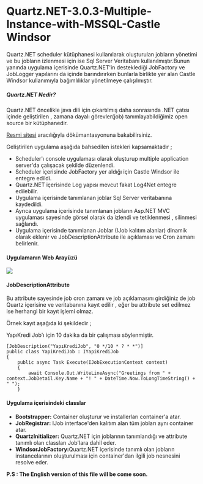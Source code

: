 # Quartz.NET-3.0.3-Multiple-Instance-with-MSSQL-Castle Windsor
<p>Quartz.NET scheduler kütüphanesi kullanılarak oluşturulan jobların yönetimi ve bu jobların izlenmesi için ise 
Sql Server Veritabanı kullanılmıştır.Bunun yanında uygulama içerisinde Quartz.NET'in desteklediği JobFactory ve JobLogger 
yapılarını da içinde barındırırken bunlarla birlikte yer alan Castle Windsor kullanımıyla bağımlılıklar yönetilmeye çalışılmıştır.</p>



<h5>Quartz.NET Nedir?</h5>
<p>Quartz.NET öncelikle java dili için çıkartılmış daha sonrasında .NET çatısı içinde geliştirilen , zamana dayalı görevler(job) 
tanımlayabildiğimiz open source bir kütüphanedir. </p>
<p><a href="https://www.quartz-scheduler.net/">Resmi sitesi</a> aracılığıyla dökümantasyonuna bakabilirsiniz.</p>

<p>Geliştirilen uygulama aşağıda bahsedilen istekleri kapsamaktadır ; </p>
<ul>
<li>Scheduler'ı console uygulaması olarak oluşturup multiple application server'da çalışacak şekilde düzenlendi.</li>
<li>Scheduler içerisinde JobFactory yer aldığı için Castle Windsor ile entegre edildi.</li>
<li>Quartz.NET içerisinde Log yapısı mevcut fakat Log4Net entegre edilebilir.</li>
<li>Uygulama içerisinde tanımlanan joblar Sql Server veritabanına kaydedildi.</li>
<li>Ayrıca uygulama içerisinde tanımlanan jobların Asp.NET MVC uygulaması sayesinde görsel olarak da izlendi ve tetiklenmesi , silinmesi sağlandı.</li>
  <li>Uygulama içerisinde tanımlanan Joblar (IJob kalıtım alanlar) dinamik olarak eklenir ve JobDescriptionAttribute ile açıklaması ve Cron zamanı belirlenir.</li>
</ul>

<h4>Uygulamanın Web Arayüzü</h4>
<img src="https://image.ibb.co/ftb6U7/image.png"/>

<h4>JobDescriptionAttribute</h4>
<p>Bu attribute sayesinde job cron zamanı ve job açıklamasını girdiğiniz de job Quartz içerisine ve veritabanına kayıt edilir , eğer bu attribute set edilmez ise herhangi bir kayıt işlemi olmaz.</p>

Örnek kayıt aşağıda ki şekildedir ;

YapıKredi Job'ı için 10 dakika da bir çalışması söylenmiştir.

    [JobDescription("YapıKrediJob", "0 */10 * ? * *")]
    public class YapiKrediJob : IYapiKrediJob
    {
        public async Task Execute(IJobExecutionContext context)
        {
            await Console.Out.WriteLineAsync("Greetings from " + context.JobDetail.Key.Name + "! " + DateTime.Now.ToLongTimeString() + " ");
        }
<h4>Uygulama içerisindeki classlar</h4>
<ul>
  <li><b>Bootstrapper:</b> Container oluşturur ve installerları container'a atar.</li>
  <li><b>JobRegistrar:</b> IJob interface'den kalıtım alan tüm jobları aynı container atar. </li>
  <li><b>QuartzInitializer:</b> Quartz.NET için joblarının tanımlandığı ve attribute tanımlı olan classları Job'lara dahil eder.</li>
  <li><b>WindsorJobFactory:</b>Quartz.NET içerisinde tanımlı olan jobların instancelarının oluşturulması için container'dan ilgili job nesnesini resolve eder.</li>

</ul>

<b>P.S : The English version of this file will be come soon. <b> 
